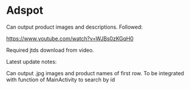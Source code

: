 # Adspot


Can output product images and descriptions. Followed:

https://www.youtube.com/watch?v=WJBs0zKGqH0

Required jtds download from video.




Latest update notes:

Can output .jpg images and product names of first row. To be integrated with function of MainActivity to search by id 
